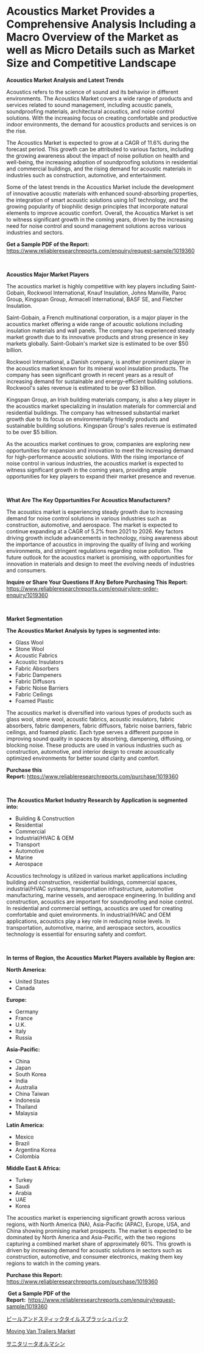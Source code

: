 <p><h1>Acoustics Market Provides a Comprehensive Analysis Including a Macro Overview of the Market as well as Micro Details such as Market Size and Competitive Landscape</h1></p><p><strong>Acoustics Market Analysis and Latest Trends</strong></p>
<p><p>Acoustics refers to the science of sound and its behavior in different environments. The Acoustics Market covers a wide range of products and services related to sound management, including acoustic panels, soundproofing materials, architectural acoustics, and noise control solutions. With the increasing focus on creating comfortable and productive indoor environments, the demand for acoustics products and services is on the rise.</p><p>The Acoustics Market is expected to grow at a CAGR of 11.6% during the forecast period. This growth can be attributed to various factors, including the growing awareness about the impact of noise pollution on health and well-being, the increasing adoption of soundproofing solutions in residential and commercial buildings, and the rising demand for acoustic materials in industries such as construction, automotive, and entertainment.</p><p>Some of the latest trends in the Acoustics Market include the development of innovative acoustic materials with enhanced sound-absorbing properties, the integration of smart acoustic solutions using IoT technology, and the growing popularity of biophilic design principles that incorporate natural elements to improve acoustic comfort. Overall, the Acoustics Market is set to witness significant growth in the coming years, driven by the increasing need for noise control and sound management solutions across various industries and sectors.</p></p>
<p><strong>Get a Sample PDF of the Report:&nbsp;</strong> <a href="https://www.reliableresearchreports.com/enquiry/request-sample/1019360">https://www.reliableresearchreports.com/enquiry/request-sample/1019360</a></p>
<p>&nbsp;</p>
<p><strong>Acoustics Major Market Players</strong></p>
<p><p>The acoustics market is highly competitive with key players including Saint-Gobain, Rockwool International, Knauf Insulation, Johns Manville, Paroc Group, Kingspan Group, Armacell International, BASF SE, and Fletcher Insulation. </p><p>Saint-Gobain, a French multinational corporation, is a major player in the acoustics market offering a wide range of acoustic solutions including insulation materials and wall panels. The company has experienced steady market growth due to its innovative products and strong presence in key markets globally. Saint-Gobain's market size is estimated to be over $50 billion.</p><p>Rockwool International, a Danish company, is another prominent player in the acoustics market known for its mineral wool insulation products. The company has seen significant growth in recent years as a result of increasing demand for sustainable and energy-efficient building solutions. Rockwool's sales revenue is estimated to be over $3 billion.</p><p>Kingspan Group, an Irish building materials company, is also a key player in the acoustics market specializing in insulation materials for commercial and residential buildings. The company has witnessed substantial market growth due to its focus on environmentally friendly products and sustainable building solutions. Kingspan Group's sales revenue is estimated to be over $5 billion.</p><p>As the acoustics market continues to grow, companies are exploring new opportunities for expansion and innovation to meet the increasing demand for high-performance acoustic solutions. With the rising importance of noise control in various industries, the acoustics market is expected to witness significant growth in the coming years, providing ample opportunities for key players to expand their market presence and revenue.</p></p>
<p>&nbsp;</p>
<p><strong>What Are The Key Opportunities For Acoustics Manufacturers?</strong></p>
<p><p>The acoustics market is experiencing steady growth due to increasing demand for noise control solutions in various industries such as construction, automotive, and aerospace. The market is expected to continue expanding at a CAGR of 5.2% from 2021 to 2026. Key factors driving growth include advancements in technology, rising awareness about the importance of acoustics in improving the quality of living and working environments, and stringent regulations regarding noise pollution. The future outlook for the acoustics market is promising, with opportunities for innovation in materials and design to meet the evolving needs of industries and consumers.</p></p>
<p><strong>Inquire or Share Your Questions If Any Before Purchasing This Report:</strong> <a href="https://www.reliableresearchreports.com/enquiry/pre-order-enquiry/1019360">https://www.reliableresearchreports.com/enquiry/pre-order-enquiry/1019360</a></p>
<p>&nbsp;</p>
<p><strong>Market Segmentation</strong></p>
<p><strong>The Acoustics Market Analysis by types is segmented into:</strong></p>
<p><ul><li>Glass Wool</li><li>Stone Wool</li><li>Acoustic Fabrics</li><li>Acoustic Insulators</li><li>Fabric Absorbers</li><li>Fabric Dampeners</li><li>Fabric Diffusors</li><li>Fabric Noise Barriers</li><li>Fabric Ceilings</li><li>Foamed Plastic</li></ul></p>
<p><p>The acoustics market is diversified into various types of products such as glass wool, stone wool, acoustic fabrics, acoustic insulators, fabric absorbers, fabric dampeners, fabric diffusors, fabric noise barriers, fabric ceilings, and foamed plastic. Each type serves a different purpose in improving sound quality in spaces by absorbing, dampening, diffusing, or blocking noise. These products are used in various industries such as construction, automotive, and interior design to create acoustically optimized environments for better sound clarity and comfort.</p></p>
<p><strong>Purchase this Report:&nbsp;</strong><a href="https://www.reliableresearchreports.com/purchase/1019360">https://www.reliableresearchreports.com/purchase/1019360</a></p>
<p>&nbsp;</p>
<p><strong>The Acoustics Market Industry Research by Application is segmented into:</strong></p>
<p><ul><li>Building & Construction</li><li>Residential</li><li>Commercial</li><li>Industrial/HVAC & OEM</li><li>Transport</li><li>Automotive</li><li>Marine</li><li>Aerospace</li></ul></p>
<p><p>Acoustics technology is utilized in various market applications including building and construction, residential buildings, commercial spaces, industrial/HVAC systems, transportation infrastructure, automotive manufacturing, marine vessels, and aerospace engineering. In building and construction, acoustics are important for soundproofing and noise control. In residential and commercial settings, acoustics are used for creating comfortable and quiet environments. In industrial/HVAC and OEM applications, acoustics play a key role in reducing noise levels. In transportation, automotive, marine, and aerospace sectors, acoustics technology is essential for ensuring safety and comfort.</p></p>
<p>&nbsp;</p>
<p><strong>In terms of Region, the Acoustics Market Players available by Region are:</strong></p>
<p>
    <p> <strong> North America: </strong>
        <ul>
            <li>United States</li>
            <li>Canada</li>
        </ul>
        </p> 
    <p> <strong> Europe: </strong>
        <ul>
            <li>Germany</li>
            <li>France</li>
            <li>U.K.</li>
            <li>Italy</li>
            <li>Russia</li>
        </ul>
        </p> 
    <p> <strong> Asia-Pacific: </strong>
        <ul>
            <li>China</li>
            <li>Japan</li>
            <li>South Korea</li>
            <li>India</li>
            <li>Australia</li>
            <li>China Taiwan</li>
            <li>Indonesia</li>
            <li>Thailand</li>
            <li>Malaysia</li>
        </ul>
        </p> 
    <p> <strong> Latin America: </strong>
        <ul>
            <li>Mexico</li>
            <li>Brazil</li>
            <li>Argentina Korea</li>
            <li>Colombia</li>
        </ul>
        </p> 
    <p> <strong> Middle East & Africa: </strong>
        <ul>
            <li>Turkey</li>
            <li>Saudi</li>
            <li>Arabia</li>
            <li>UAE</li>
            <li>Korea</li>
        </ul>
    </p>
    </p>
<p><p>The acoustics market is experiencing significant growth across various regions, with North America (NA), Asia-Pacific (APAC), Europe, USA, and China showing promising market prospects. The market is expected to be dominated by North America and Asia-Pacific, with the two regions capturing a combined market share of approximately 60%. This growth is driven by increasing demand for acoustic solutions in sectors such as construction, automotive, and consumer electronics, making them key regions to watch in the coming years.</p></p>
<p><strong>Purchase this Report: </strong><a href="https://www.reliableresearchreports.com/purchase/1019360">https://www.reliableresearchreports.com/purchase/1019360</a></p>
<p>&nbsp;<strong>Get a Sample PDF of the Report:&nbsp;&nbsp;</strong><a href="https://www.reliableresearchreports.com/enquiry/request-sample/1019360">https://www.reliableresearchreports.com/enquiry/request-sample/1019360</a></p>
<p><strong></strong></p>
<p><p><a href="https://medium.com/@deonboer2023/%E3%83%94%E3%83%BC%E3%83%AB%E3%82%A2%E3%83%B3%E3%83%89%E3%82%B9%E3%83%86%E3%82%A3%E3%83%83%E3%82%AF%E3%82%BF%E3%82%A4%E3%83%AB%E3%82%B9%E3%83%97%E3%83%A9%E3%83%83%E3%82%B7%E3%83%A5%E3%83%90%E3%83%83%E3%82%AF%E3%81%AE%E5%B8%82%E5%A0%B4%E3%82%B7%E3%82%A7%E3%82%A2%E3%81%AE%E9%80%B2%E5%8C%96%E3%81%A8%E5%B8%82%E5%A0%B4%E6%88%90%E9%95%B7%E3%81%AE%E3%83%88%E3%83%AC%E3%83%B3%E3%83%892024%E5%B9%B4%E3%81%8B%E3%82%892031%E5%B9%B4%E3%81%BE%E3%81%A7-90c54c6eecd0">ピールアンドスティックタイルスプラッシュバック</a></p><p><a href="https://view.publitas.com/reportprime-1/insights-into-moving-van-trailers-market-size-analysing-market-share-trends-and-growth-from-2023-to-2030/">Moving Van Trailers Market</a></p><p><a href="https://medium.com/@deonboer2023/%E7%94%9F%E7%90%86%E7%94%A8%E3%83%8A%E3%83%97%E3%82%AD%E3%83%B3%E8%A3%BD%E9%80%A0%E6%A9%9F%E5%B8%82%E5%A0%B4-%E7%A8%AE%E9%A1%9E-%E7%94%A8%E9%80%94-%E5%9C%B0%E7%90%86%E3%81%AB%E3%81%8A%E3%81%91%E3%82%8B%E5%8C%85%E6%8B%AC%E7%9A%84%E3%81%AA%E8%A9%95%E4%BE%A1-0f83c647fd53">サニタリータオルマシン</a></p></p>
